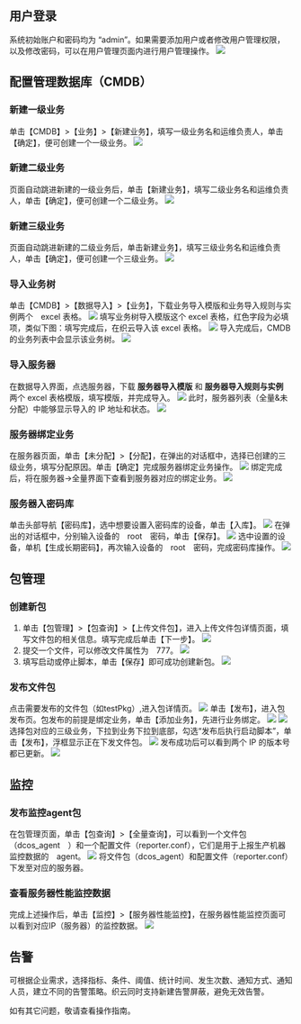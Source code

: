 ## 用户登录 ##
系统初始账户和密码均为 “admin”。如果需要添加用户或者修改用户管理权限，以及修改密码，可以在用户管理页面内进行用户管理操作。
![](http://imgcache.tce.fsphere.cn/image/mc.qcloudimg.com/static/img/e92c07919d431d3f943fa0d0dd18cfa8/1.png)
## 配置管理数据库（CMDB） ##
### 新建一级业务 ###
单击【CMDB】>【业务】>【新建业务】，填写一级业务名和运维负责人，单击【确定】，便可创建一个一级业务。
![](http://imgcache.tce.fsphere.cn/image/mc.qcloudimg.com/static/img/c07c40e1da11af970940752e5951496d/2.png)
### 新建二级业务 ###
页面自动跳进新建的一级业务后，单击【新建业务】，填写二级业务名和运维负责人，单击【确定】，便可创建一个二级业务。
![](http://imgcache.tce.fsphere.cn/image/mc.qcloudimg.com/static/img/b33d4a91d8964c557eb995b0d76cd794/3.png)
### 新建三级业务 ###
页面自动跳进新建的二级业务后，单击新建业务】，填写三级业务名和运维负责人，单击【确定】，便可创建一个三级业务。
![](http://imgcache.tce.fsphere.cn/image/mc.qcloudimg.com/static/img/93ad99409a3fbfac0b69197678b27563/4.png)
### 导入业务树 ###
单击【CMDB】>【数据导入】>【业务】，下载业务导入模版和业务导入规则与实例两个　excel 表格。
![](http://imgcache.tce.fsphere.cn/image/mc.qcloudimg.com/static/img/c767735cc83b6ac33a179e2965195d39/7.png)
[](http://imgcache.tce.fsphere.cn/image/mc.qcloudimg.com/static/img/e82ac7f7a9b6f2d21a047744adf1a08f/5.png)
填写业务树导入模版这个 excel 表格，红色字段为必填项，类似下图：填写完成后，在织云导入该 excel 表格。
![](http://imgcache.tce.fsphere.cn/image/mc.qcloudimg.com/static/img/b5b6b75d02e403733a827bea9c2564c2/6.png)
导入完成后，CMDB 的业务列表中会显示该业务树。
![](http://imgcache.tce.fsphere.cn/image/mc.qcloudimg.com/static/img/144e4e1444bd5d04387e39d7025adbfa/8.png)
### 导入服务器 ###
在数据导入界面，点选服务器，下载 **服务器导入模版** 和 **服务器导入规则与实例** 两个 excel 表格模版，填写模版，并完成导入。
![](http://imgcache.tce.fsphere.cn/image/mc.qcloudimg.com/static/img/847fecaa7f900e7bb408b26e356f646b/9.png)
此时，服务器列表（全量&未分配）中能够显示导入的 IP 地址和状态。
![](http://imgcache.tce.fsphere.cn/image/mc.qcloudimg.com/static/img/cf0817eab8b2ff69a483070801c24c1e/10.png)
### 服务器绑定业务 ###
在服务器页面，单击【未分配】>【分配】，在弹出的对话框中，选择已创建的三级业务，填写分配原因。单击【确定】完成服务器绑定业务操作。
![](http://imgcache.tce.fsphere.cn/image/mc.qcloudimg.com/static/img/764ae1dadcfde4b5da32fe603a0555b1/34.png)
绑定完成后，将在服务器->全量界面下查看到服务器对应的绑定业务。
![](http://imgcache.tce.fsphere.cn/image/mc.qcloudimg.com/static/img/b9e7d2ae747d2927295eee84bd8e0775/12.png)
### 服务器入密码库 ###
单击头部导航【密码库】，选中想要设置入密码库的设备，单击【入库】。
![](http://imgcache.tce.fsphere.cn/image/mc.qcloudimg.com/static/img/8bb2ce57598c1a0b555da8511a0c5e9b/13.png)
在弹出的对话框中，分别输入设备的　root　密码，单击【保存】。
![](http://imgcache.tce.fsphere.cn/image/mc.qcloudimg.com/static/img/e3f78229ef8fd6f7b79b59458cce1a09/14.png)
选中设置的设备，单机【生成长期密码】，再次输入设备的　root　密码，完成密码库操作。
![](http://imgcache.tce.fsphere.cn/image/mc.qcloudimg.com/static/img/87e2a1fb6c784da7e63760a164f12b4a/15.png)
## 包管理 ##
### 创建新包 ###
1. 单击【包管理】>【包查询】>【上传文件包】，进入上传文件包详情页面，填写文件包的相关信息。填写完成后单击【下一步】。
![](http://imgcache.tce.fsphere.cn/image/mc.qcloudimg.com/static/img/e68e4c4fb895528e0a5cfb364876f07d/16.png)
2. 提交一个文件，可以修改文件属性为　777。
![](http://imgcache.tce.fsphere.cn/image/mc.qcloudimg.com/static/img/2711db16343ec8ee95df207b9c205ec1/17.png)
3. 填写启动或停止脚本，单击【保存】即可成功创建新包。
![](http://imgcache.tce.fsphere.cn/image/mc.qcloudimg.com/static/img/8c2280779db7487678b5d3bd144dd2d4/18.png)
### 发布文件包 ###
点击需要发布的文件包（如testPkg）,进入包详情页。
![](http://imgcache.tce.fsphere.cn/image/mc.qcloudimg.com/static/img/140cfd0e5a18c0890f3655a169bbacc6/33.png)
单击【发布】，进入包发布页。包发布的前提是绑定业务，单击【添加业务】，先进行业务绑定。
![](http://imgcache.tce.fsphere.cn/image/mc.qcloudimg.com/static/img/3a496f000e6b0bc07ed5f22b55229d00/20.png)
![](http://imgcache.tce.fsphere.cn/image/mc.qcloudimg.com/static/img/50a1650cfce77b7cd30d03eb4d4552b0/21.png)
选择包对应的三级业务，下拉到业务下拉到底部，勾选“发布后执行启动脚本”，单击【发布】，浮框显示正在下发文件包。
![](http://imgcache.tce.fsphere.cn/image/mc.qcloudimg.com/static/img/57c6427aff680ca94fd24749a253a91d/22.png)
发布成功后可以看到两个 IP 的版本号都已更新。
![](http://imgcache.tce.fsphere.cn/image/mc.qcloudimg.com/static/img/ed5ba57fff9236b90c2c572d7cd68fd1/23.png)
## 监控 ##
### 发布监控agent包 ###
在包管理页面，单击【包查询】>【全量查询】，可以看到一个文件包　（dcos_agent　）和一个配置文件（reporter.conf），它们是用于上报生产机器监控数据的　agent。
![](http://imgcache.tce.fsphere.cn/image/mc.qcloudimg.com/static/img/b73fc9145ce8337be3a80329f1ece65c/24.png)
将文件包（dcos_agent）和配置文件（reporter.conf）下发至对应的服务器。
### 查看服务器性能监控数据 ###
完成上述操作后，单击【监控】>【服务器性能监控】，在服务器性能监控页面可以看到对应IP（服务器）的监控数据。
![](http://imgcache.tce.fsphere.cn/image/mc.qcloudimg.com/static/img/e47e0f5fbe8a63e166bfbee0939ad2a0/28.png)
## 告警 ##
可根据企业需求，选择指标、条件、阈值、统计时间、发生次数、通知方式、通知人员，建立不同的告警策略。织云同时支持新建告警屏蔽，避免无效告警。

如有其它问题，敬请查看操作指南。

